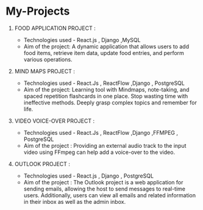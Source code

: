 # My-Projects
1) FOOD APPLICATION PROJECT :
    * Technologies used - React.js , Django ,MySQL
    * Aim of the project:
        A dynamic application that allows users to add food items, retrieve item data, update food entries, and perform various operations.

2) MIND MAPS PROJECT :
    * Technologies used - React.Js , ReactFlow ,Django , PostgreSQL
    * Aim of the project:
        Learning tool with Mindmaps, note-taking, and spaced repetition flashcards in one place.
        Stop wasting time with ineffective methods. Deeply grasp complex topics and remember for life.

3) VIDEO VOICE-OVER PROJECT :
    * Technologies used - React.Js , ReactFlow ,Django ,FFMPEG , PostgreSQL
    * Aim of the project :
        Providing an external audio track to the input video using FFmpeg can help add a voice-over to the video.

4) OUTLOOK PROJECT :
    * Technologies used - React.js , Django , PostgreSQL
    * Aim of the project :
        The Outlook project is a web application for sending emails, allowing the host to send messages to real-time users. Additionally, users can view all emails and related information in their inbox as well as the admin inbox.